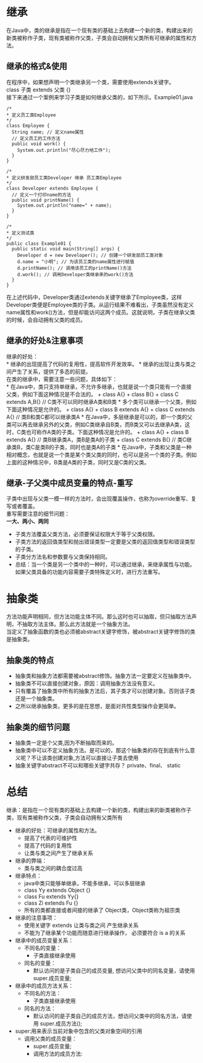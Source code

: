 # 继承
  在Java中，类的继承是指在一个现有类的基础上去构建一个新的类，构建出来的新类被称作子类，现有类被称作父类，子类会自动拥有父类所有可继承的属性和方法。  
## 继承的格式&使用
  在程序中，如果想声明一个类继承另一个类，需要使用extends关键字。  
  class 子类 extends 父类 {}  
  接下来通过一个案例来学习子类是如何继承父类的，如下所示。Example01.java  
  ```
  /*
  * 定义员工类Employee
  */
  class Employee {
    String name; // 定义name属性
    // 定义员工的工作方法
    public void work() {
      System.out.println("尽心尽力地工作");
    }
  }

  /*
  * 定义研发部员工类Developer 继承 员工类Employee
  */
  class Developer extends Employee {
    // 定义一个打印name的方法
    public void printName() {
      System.out.println("name=" + name);
    }
  }

  /*
  * 定义测试类
  */
  public class Example01 {
    public static void main(String[] args) {
      Developer d = new Developer(); // 创建一个研发部员工类对象
      d.name = "小明"; // 为该员工类的name属性进行赋值
      d.printName(); // 调用该员工的printName()方法
      d.work(); // 调用Developer类继承来的work()方法
    }
  }
  ```  
  在上述代码中，Developer类通过extends关键字继承了Employee类，这样Developer类便是Employee类的子类。从运行结果不难看出，子类虽然没有定义name属性和work()方法，但是却能访问这两个成员。这就说明，子类在继承父类的时候，会自动拥有父类的成员。  
## 继承的好处&注意事项
  继承的好处：  
    * 继承的出现提高了代码的复用性，提高软件开发效率。
    * 继承的出现让类与类之间产生了关系，提供了多态的前提。  
  在类的继承中，需要注意一些问题，具体如下：  
    * 在Java中，类只支持单继承，不允许多继承，也就是说一个类只能有一个直接父类，例如下面这种情况是不合法的。
      + class A{} 
      + class B{}
      + class C extends A,B{}  // C类不可以同时继承A类和B类
    * 多个类可以继承一个父类，例如下面这种情况是允许的。
      + class A{}
      + class B extends A{}
      + class C extends A{}   // 类B和类C都可以继承类A
    * 在Java中，多层继承是可以的，即一个类的父类可以再去继承另外的父类，例如C类继承自B类，而B类又可以去继承A类，这时，C类也可称作A类的子类。下面这种情况是允许的。
      + class A{}
      + class B extends A{}   // 类B继承类A，类B是类A的子类
      + class C extends B{}   // 类C继承类B，类C是类B的子类，同时也是类A的子类
    * 在Java中，子类和父类是一种相对概念，也就是说一个类是某个类父类的同时，也可以是另一个类的子类。例如上面的这种情况中，B类是A类的子类，同时又是C类的父类。
## 继承-子父类中成员变量的特点-重写
  子类中出现与父类一模一样的方法时，会出现覆盖操作，也称为override重写、复写或者覆盖。  
  重写需要注意的细节问题：  
  **一大、两小、两同**
  * 子类方法覆盖父类方法，必须要保证权限大于等于父类权限。
  * 子类方法的返回值类型和抛出错误类型一定要是父类的返回值类型和错误类型的子类。
  * 子类分方法名和参数要与父类保持相同。
  * 总结：当一个类是另一个类中的一种时，可以通过继承，来继承属性与功能。如果父类具备的功能内容需要子类特殊定义时，进行方法重写。
# 抽象类
  方法功能声明相同，但方法功能主体不同。那么这时也可以抽取，但只抽取方法声明，不抽取方法主体。那么此方法就是一个抽象方法。  
  当定义了抽象函数的类也必须被abstract关键字修饰，被abstract关键字修饰的类是抽象类。  
## 抽象类的特点
  * 抽象类和抽象方法都需要被abstract修饰。抽象方法一定要定义在抽象类中。
  * 抽象类不可以直接创建对象，原因：调用抽象方法没有意义。
  * 只有覆盖了抽象类中所有的抽象方法后，其子类才可以创建对象。否则该子类还是一个抽象类。
  * 之所以继承抽象类，更多的是在思想，是面对共性类型操作会更简单。
## 抽象类的细节问题
  * 抽象类一定是个父类,因为不断抽取而来的。
  * 抽象类中可以不定义抽象方法。是可以的，那这个抽象类的存在到底有什么意义呢？不让该类创建对象,方法可以直接让子类去使用
  * 抽象关键字abstract不可以和哪些关键字共存？	private、final、 static
# 总结
  继承：是指在一个现有类的基础上去构建一个新的类，构建出来的新类被称作子类，现有类被称作父类，子类会自动拥有父类所有  
  * 继承的好处：可继承的属性和方法。
    + 提高了代表的可维护性
    + 提高了代码的复用性
    + 让类与类之间产生了继承关系
  * 继承的弊端：
    + 类与类之间的耦合度过高
  * 继承特点：
    + java中类只能够单继承，不能多继承，可以多层继承
    + class Yy extends Object {}
    + class Fu extends Yy{}
    + class Zi extends Fu {}
    + 所有的类都直接或者间接的继承了 Object类，Object类称为祖宗类
  * 继承的注意事项：
    + 使用关键字 extends 让类与类之间 产生继承关系
    + 不能为了继承某个功能而随意进行继承操作， 必须要符合 is a 的关系
  * 继承中的成员变量关系：
    + 不同名的变量：
      - 子类直接继承使用
    + 同名的变量：
      - 默认访问的是子类自己的成员变量, 想访问父类中的同名变量，请使用 super.成员变量;
  * 继承中的成员方法关系：
    + 不同名的方法：
      - 子类直接继承使用
    + 同名的方法：
      - 默认访问的是子类自己的成员方法，想访问父类中的同名方法，请使用 super.成员方法();
  * super:用来表示当前对象中包含的父类对象空间的引用
    + 调用父类的成员变量：
      - super.成员变量;
      - 调用方法的成员方法: